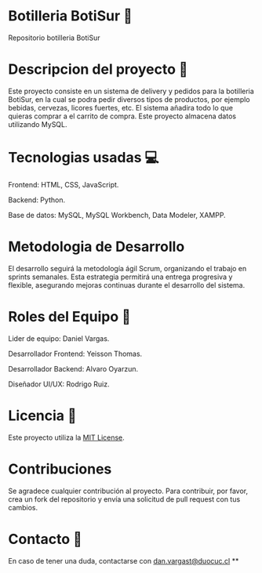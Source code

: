 # Botilleria BotiSur :beer:
Repositorio botilleria BotiSur

# Descripcion del proyecto :speech_balloon:
Este proyecto consiste en un sistema de delivery y pedidos para la botilleria BotiSur, en la cual se podra pedir diversos tipos de productos, por ejemplo bebidas, cervezas, licores fuertes, etc. El sistema añadira todo lo que quieras comprar a el carrito de compra. Este proyecto almacena datos utilizando MySQL.

# Tecnologias usadas :computer:
Frontend: HTML, CSS, JavaScript.

Backend: Python.

Base de datos: MySQL, MySQL Workbench, Data Modeler, XAMPP.

# Metodologia de Desarrollo
El desarrollo seguirá la metodología ágil Scrum, organizando el trabajo en sprints semanales. Esta estrategia permitirá una entrega progresiva y flexible, asegurando mejoras continuas durante el desarrollo del sistema.

# Roles del Equipo :busts_in_silhouette:
Lider de equipo: Daniel Vargas.

Desarrollador Frontend: Yeisson Thomas.

Desarrollador Backend: Alvaro Oyarzun.

Diseñador UI/UX: Rodrigo Ruiz.

# Licencia :page_facing_up:
Este proyecto utiliza la [MIT License](https://opensource.org/licenses/MIT).

# Contribuciones 
Se agradece cualquier contribución al proyecto. Para contribuir, por favor, crea un fork del repositorio y envía una solicitud de pull request con tus cambios.

# Contacto :email:
En caso de tener una duda, contactarse con dan.vargast@duocuc.cl **

